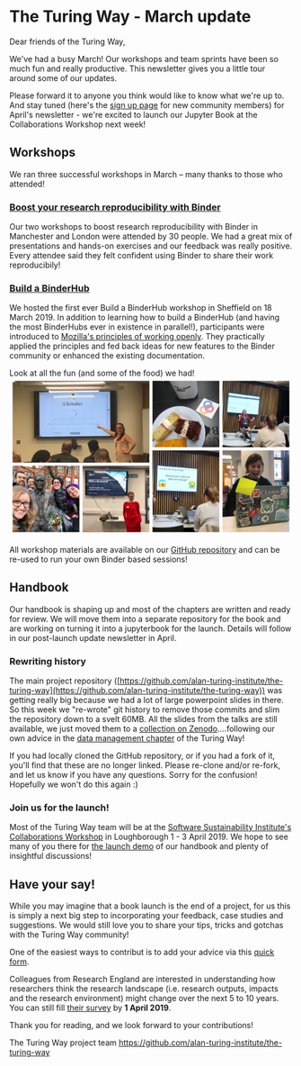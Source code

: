 # The Turing Way - March update

Dear friends of the Turing Way,

We've had a busy March!
Our workshops and team sprints have been so much fun and really productive.
This newsletter gives you a little tour around some of our updates.

Please forward it to anyone you think would like to know what we're up to.
And stay tuned (here's the [sign up page](https://tinyletter.com/TuringWay) for new community members) for April's newsletter - we're excited to launch our Jupyter Book at the Collaborations Workshop next week!

## Workshops
We ran three successful workshops in March – many thanks to those who attended!

### [Boost your research reproducibility with Binder](https://github.com/alan-turing-institute/the-turing-way/tree/master/workshops/boost-research-reproducibility-binder)
Our two workshops to boost research reproducibility with Binder in Manchester and London were attended by 30 people.
We had a great mix of presentations and hands-on exercises and our feedback was really positive.
Every attendee said they felt confident using Binder to share their work reproducibily!

### [Build a BinderHub](https://github.com/alan-turing-institute/the-turing-way/tree/master/workshops/build-a-binderhub)
We hosted the first ever Build a BinderHub workshop in Sheffield on 18 March 2019.
In addition to learning how to build a BinderHub (and having the most BinderHubs ever in existence in parallel!), participants were introduced to [Mozilla's principles of working openly](http://mozillascience.github.io/working-open-workshop/).
They practically applied the principles and fed back ideas for new features to the Binder community or enhanced the existing documentation.

Look at all the fun (and some of the food) we had!
![](/figures/WorkshopsComboPicture.png)

All workshop materials are available on our [GitHub repository](https://github.com/alan-turing-institute/the-turing-way/tree/master/workshops/) and can be re-used to run your own Binder based sessions!

## Handbook
Our handbook is shaping up and most of the chapters are written and ready for review.
We will move them into a separate repository for the book and are working on turning it into a jupyterbook for the launch.
Details will follow in our post-launch update newsletter in April.

### Rewriting history
The main project repository ([https://github.com/alan-turing-institute/the-turing-way](https://github.com/alan-turing-institute/the-turing-way)) was getting really big because we had a lot of large powerpoint slides in there.
So this week we "re-wrote" git history to remove those commits and slim the repository down to a svelt 60MB.
All the slides from the talks are still available, we just moved them to a [collection on Zenodo](https://github.com/alan-turing-institute/the-turing-way/pull/196/files)....following our own advice in the [data management chapter](https://github.com/alan-turing-institute/the-turing-way/pull/196) of the Turing Way!

If you had locally cloned the GitHub repository, or if you had a fork of it, you'll find that these are no longer linked.
Please re-clone and/or re-fork, and let us know if you have any questions.
Sorry for the confusion!
Hopefully we won't do this again :)

### Join us for the launch!
Most of the Turing Way team will be at the [Software Sustainability Institute's Collaborations Workshop](https://www.software.ac.uk/cw19) in Loughborough 1 - 3 April 2019.
We hope to see many of you there for [the launch demo](https://software.ac.uk/blog/2019-02-21-inspiring-demos-are-waiting-you-collaborations-workshop-2019) of our handbook and plenty of insightful discussions!

## Have your say!
While you may imagine that a book launch is the end of a project, for us this is simply a next big step to incorporating your feedback, case studies and suggestions.
We would still love you to share your tips, tricks and gotchas with the Turing Way community!

One of the easiest ways to contribut is to add your advice via this [quick form](https://goo.gl/forms/akFqZEIy2kxAjfZW2).

Colleagues from Research England are interested in understanding how researchers think the research landscape (i.e. research outputs, impacts and the research environment) might change over the next 5 to 10 years.
You can still fill [their survey]( https://www.smartsurvey.co.uk/s/nationalresearchsurvey) by **1 April 2019**.

Thank you for reading, and we look forward to your contributions!

The Turing Way project team
https://github.com/alan-turing-institute/the-turing-way
